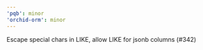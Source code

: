 ```yaml
---
'pqb': minor
'orchid-orm': minor
---
```


Escape special chars in LIKE, allow LIKE for jsonb columns (#342)
